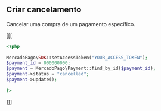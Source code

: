 ## Criar cancelamento

Cancelar uma compra de um pagamento específico.

[[[
```php
<?php
 
MercadoPago\SDK::setAccessToken("YOUR_ACCESS_TOKEN");
$payment_id = 000000000;
$payment = MercadoPago\Payment::find_by_id($payment_id);
$payment->status = "cancelled";
$payment->update();
 
?>
```
]]]
